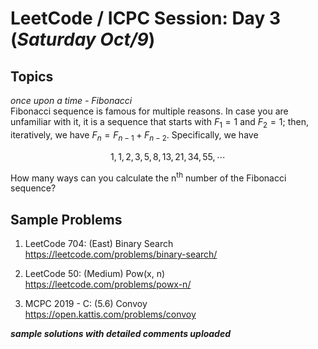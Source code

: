 # LeetCode / ICPC Session: Day 3 (***Saturday Oct/9***)

## Topics
_once upon a time - Fibonacci_  
Fibonacci sequence is famous for multiple reasons. In case you are unfamiliar with it, it is a sequence that starts with $`F_1 = 1`$ and $`F_2 = 1`$; then, iteratively, we have $`F_n = F_{n-1}+F_{n-2}`$. Specifically, we have

```math
	1, 1, 2, 3, 5, 8, 13, 21, 34, 55, \cdots
```

How many ways can you calculate the n<sup>th</sup> number of the Fibonacci sequence?

## Sample Problems

1. LeetCode 704: (East) Binary Search  
https://leetcode.com/problems/binary-search/

2. LeetCode 50: (Medium) Pow(x, n)  
https://leetcode.com/problems/powx-n/

3. MCPC 2019 - C: (5.6) Convoy  
https://open.kattis.com/problems/convoy 

___sample solutions with detailed comments uploaded___